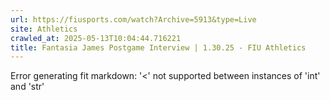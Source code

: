 ```yaml
---
url: https://fiusports.com/watch?Archive=5913&type=Live
site: Athletics
crawled_at: 2025-05-13T10:04:44.716221
title: Fantasia James Postgame Interview | 1.30.25 - FIU Athletics
---
```


Error generating fit markdown: '<' not supported between instances of 'int' and 'str'